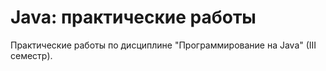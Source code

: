 # Java: практические работы
Практические работы по дисциплине "Программирование на Java" (III семестр).

